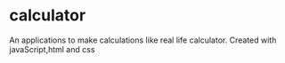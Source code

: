 # calculator
An applications to make calculations like real life calculator. Created with javaScript,html and css
